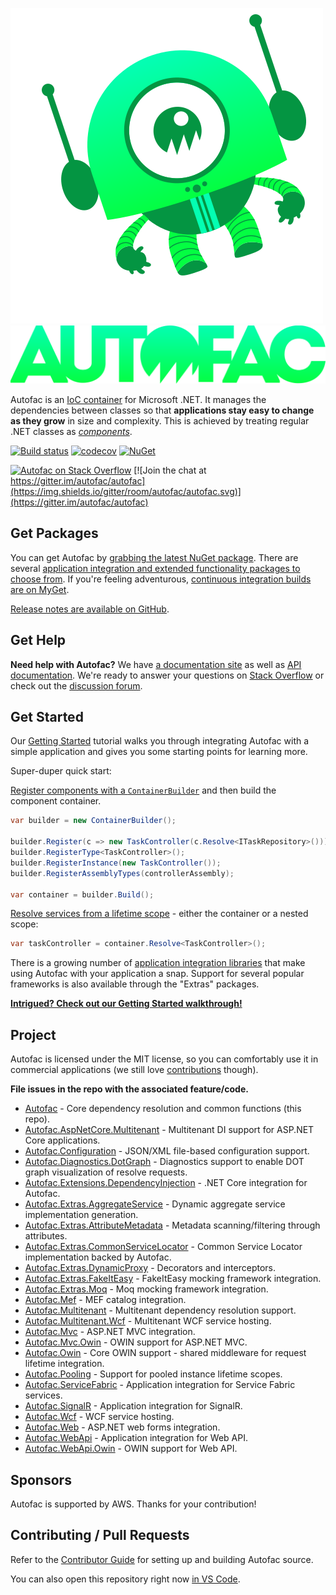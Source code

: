 <!-- markdownlint-disable MD041 -->
![Autofac character](https://raw.githubusercontent.com/autofac/autofac.github.com/8737b1213a85ad8157ab7958aeb560c7af5eb494/img/autofac_web-banner_character_fixed_width.svg)
![Autofac logo](https://raw.githubusercontent.com/autofac/autofac.github.com/8737b1213a85ad8157ab7958aeb560c7af5eb494/img/autofac_logo-type_fixed_height.svg)

Autofac is an [IoC container](http://martinfowler.com/articles/injection.html) for Microsoft .NET. It manages the dependencies between classes so that **applications stay easy to change as they grow** in size and complexity. This is achieved by treating regular .NET classes as *[components](https://autofac.readthedocs.io/en/latest/glossary.html)*.

[![Build status](https://ci.appveyor.com/api/projects/status/s0vgb4m8tv9ar7we?svg=true)](https://ci.appveyor.com/project/Autofac/autofac) [![codecov](https://codecov.io/gh/Autofac/Autofac/branch/develop/graph/badge.svg)](https://codecov.io/gh/Autofac/Autofac) [![NuGet](https://img.shields.io/nuget/v/Autofac.svg)](https://nuget.org/packages/Autofac)

[![Autofac on Stack Overflow](https://img.shields.io/badge/stack%20overflow-autofac-orange.svg)](https://stackoverflow.com/questions/tagged/autofac) [![Join the chat at https://gitter.im/autofac/autofac](https://img.shields.io/gitter/room/autofac/autofac.svg)](https://gitter.im/autofac/autofac)

## Get Packages

You can get Autofac by [grabbing the latest NuGet package](https://www.nuget.org/packages/Autofac/). There are several [application integration and extended functionality packages to choose from](https://www.nuget.org/profiles/Autofac). If you're feeling adventurous, [continuous integration builds are on MyGet](https://www.myget.org/gallery/autofac).

[Release notes are available on GitHub](https://github.com/autofac/Autofac/releases).

## Get Help

**Need help with Autofac?** We have [a documentation site](https://autofac.readthedocs.io/) as well as [API documentation](https://autofac.org/apidoc/). We're ready to answer your questions on [Stack Overflow](https://stackoverflow.com/questions/tagged/autofac) or check out the [discussion forum](https://groups.google.com/forum/#forum/autofac).

## Get Started

Our [Getting Started](https://autofac.readthedocs.io/en/latest/getting-started/index.html) tutorial walks you through integrating Autofac with a simple application and gives you some starting points for learning more.

Super-duper quick start:

[Register components with a `ContainerBuilder`](https://autofac.readthedocs.io/en/latest/register/registration.html) and then build the component container.

```csharp
var builder = new ContainerBuilder();

builder.Register(c => new TaskController(c.Resolve<ITaskRepository>()));
builder.RegisterType<TaskController>();
builder.RegisterInstance(new TaskController());
builder.RegisterAssemblyTypes(controllerAssembly);

var container = builder.Build();
```

[Resolve services from a lifetime scope](https://autofac.readthedocs.io/en/latest/resolve/index.html) - either the container or a nested scope:

```csharp
var taskController = container.Resolve<TaskController>();
```

There is a growing number of [application integration libraries](https://autofac.readthedocs.io/en/latest/integration/index.html) that make using Autofac with your application a snap. Support for several popular frameworks is also available through the "Extras" packages.

**[Intrigued? Check out our Getting Started walkthrough!](https://autofac.readthedocs.io/en/latest/getting-started/index.html)**

## Project

Autofac is licensed under the MIT license, so you can comfortably use it in commercial applications (we still love [contributions](https://autofac.readthedocs.io/en/latest/contributors.html) though).

**File issues in the repo with the associated feature/code.**

- [Autofac](https://github.com/autofac/Autofac) - Core dependency resolution and common functions (this repo).
- [Autofac.AspNetCore.Multitenant](https://github.com/autofac/Autofac.AspNetCore.Multitenant) - Multitenant DI support for ASP.NET Core applications.
- [Autofac.Configuration](https://github.com/autofac/Autofac.Configuration) - JSON/XML file-based configuration support.
- [Autofac.Diagnostics.DotGraph](https://github.com/autofac/Autofac.Diagnostics.DotGraph) - Diagnostics support to enable DOT graph visualization of resolve requests.
- [Autofac.Extensions.DependencyInjection](https://github.com/autofac/Autofac.Extensions.DependencyInjection) - .NET Core integration for Autofac.
- [Autofac.Extras.AggregateService](https://github.com/autofac/Autofac.Extras.AggregateService) - Dynamic aggregate service implementation generation.
- [Autofac.Extras.AttributeMetadata](https://github.com/autofac/Autofac.Extras.AttributeMetadata) - Metadata scanning/filtering through attributes.
- [Autofac.Extras.CommonServiceLocator](https://github.com/autofac/Autofac.Extras.CommonServiceLocator) - Common Service Locator implementation backed by Autofac.
- [Autofac.Extras.DynamicProxy](https://github.com/autofac/Autofac.Extras.DynamicProxy) - Decorators and interceptors.
- [Autofac.Extras.FakeItEasy](https://github.com/autofac/Autofac.Extras.FakeItEasy) - FakeItEasy mocking framework integration.
- [Autofac.Extras.Moq](https://github.com/autofac/Autofac.Extras.Moq) - Moq mocking framework integration.
- [Autofac.Mef](https://github.com/autofac/Autofac.Mef) - MEF catalog integration.
- [Autofac.Multitenant](https://github.com/autofac/Autofac.Multitenant) - Multitenant dependency resolution support.
- [Autofac.Multitenant.Wcf](https://github.com/autofac/Autofac.Multitenant.Wcf) - Multitenant WCF service hosting.
- [Autofac.Mvc](https://github.com/autofac/Autofac.Mvc) - ASP.NET MVC integration.
- [Autofac.Mvc.Owin](https://github.com/autofac/Autofac.Mvc.Owin) - OWIN support for ASP.NET MVC.
- [Autofac.Owin](https://github.com/autofac/Autofac.Owin) - Core OWIN support - shared middleware for request lifetime integration.
- [Autofac.Pooling](https://github.com/autofac/Autofac.Pooling) - Support for pooled instance lifetime scopes.
- [Autofac.ServiceFabric](https://github.com/autofac/Autofac.ServiceFabric) - Application integration for Service Fabric services.
- [Autofac.SignalR](https://github.com/autofac/Autofac.SignalR) - Application integration for SignalR.
- [Autofac.Wcf](https://github.com/autofac/Autofac.Wcf) - WCF service hosting.
- [Autofac.Web](https://github.com/autofac/Autofac.Web) - ASP.NET web forms integration.
- [Autofac.WebApi](https://github.com/autofac/Autofac.WebApi) - Application integration for Web API.
- [Autofac.WebApi.Owin](https://github.com/autofac/Autofac.WebApi.Owin) - OWIN support for Web API.

## Sponsors

Autofac is supported by AWS. Thanks for your contribution!

## Contributing / Pull Requests

Refer to the [Contributor Guide](https://github.com/autofac/.github/blob/master/CONTRIBUTING.md) for setting up and building Autofac source.

You can also open this repository right now [in VS Code](https://open.vscode.dev/autofac/Autofac).
